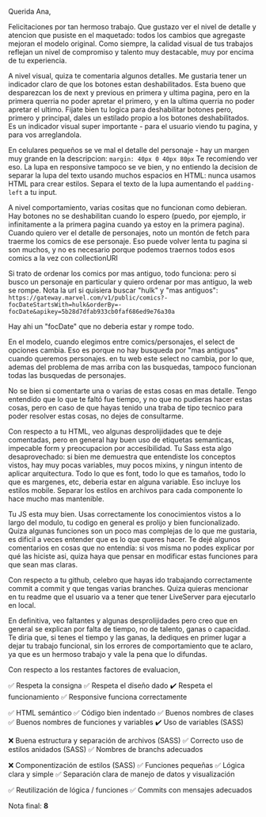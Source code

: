 Querida Ana, 

Felicitaciones por tan hermoso trabajo. Que gustazo ver el nivel de detalle y atencion que pusiste en el maquetado: todos los cambios que agregaste mejoran el modelo original. Como siempre, la calidad visual de tus trabajos reflejan un nivel de compromiso y talento muy destacable, muy por encima de tu experiencia. 

A nivel visual, quiza te comentaria algunos detalles. 
Me gustaria tener un indicador claro de que los botones estan deshabilitados. Esta bueno que desparezcan los de next y previous en primera y ultima pagina, pero en la primera querria no poder apretar el primero, y en la ultima querria no poder apretar el ultimo. Fijate bien tu logica para deshabilitar botones pero, primero y principal, dales un estilado propio a los botones deshabilitados. Es un indicador visual super importante - para el usuario viendo tu pagina, y para vos arreglandola. 

En celulares pequeños se ve mal el detalle del personaje - hay un margen muy grande en la descripcion:  `margin: 40px 0 40px 80px` Te recomiendo ver eso. La lupa en responsive tampoco se ve bien, y no entiendo la decision de separar la lupa del texto usando muchos espacios en HTML:  nunca usamos HTML para crear estilos. Separa el texto de la lupa aumentando el `padding-left` a tu input. 

A nivel comportamiento, varias cositas que no funcionan como debieran. Hay botones no se deshabilitan cuando lo espero (puedo, por ejemplo, ir infinitamente a la primera pagina cuando ya estoy en la primera pagina). 
Cuando quiero ver el detalle de personajes, noto un montón de fetch para traerme los comics de ese personaje. Eso puede volver lenta tu pagina si son muchos, y no es necesario porque podemos traernos todos esos comics a la vez con collectionURI

Si trato de ordenar los comics por mas antiguo, todo funciona: pero si busco un personaje en particular y quiero ordenar por mas antiguo, la web se rompe. Nota la url si quisiera buscar "hulk" y "mas antiguos":
`https://gateway.marvel.com/v1/public/comics?-focDateStartsWith=hulk&orderBy=-focDate&apikey=5b28d7dfab933cb0faf686ed9e76a30a`

Hay ahi un "focDate" que no deberia estar y rompe todo. 

En el modelo, cuando elegimos entre comics/personajes, el select de opciones cambia. Eso es porque no hay busqueda por "mas antiguos" cuando queremos personajes. en tu web este select no cambia, por lo que, ademas del problema de mas arriba con las busquedas, tampoco funcionan todas las busquedas de personajes. 

No se bien si comentarte una o varias de estas cosas en mas detalle. Tengo entendido que lo que te faltó fue tiempo, y no que no pudieras hacer estas cosas, pero en caso de que hayas tenido una traba de tipo tecnico para poder resolver estas cosas, no dejes de consultarme.

Con respecto a tu HTML, veo algunas desprolijidades que te deje comentadas, pero en general hay buen uso de etiquetas semanticas, impecable form y preocupacion por accesibilidad. Tu Sass esta algo desaprovechado: si bien me demuestra que entendiste los conceptos vistos, hay muy pocas variables, muy pocos mixins, y ningun intento de aplicar arquitectura. Todo lo que es font, todo lo que es tamaños, todo lo que es margenes, etc, deberia estar en alguna variable. Eso incluye los estilos mobile. Separar los estilos en archivos para cada componente lo hace mucho mas mantenible. 
 
Tu JS esta muy bien. Usas correctamente los conocimientos vistos a lo largo del modulo, tu codigo en general es prolijo y bien funcionalizado. Quiza algunas funciones son un poco mas complejas de lo que me gustaria, es dificil a veces entender que es lo que queres hacer. Te dejé algunos comentarios en cosas que no entendía: si vos misma no podes explicar por qué las hiciste asi, quiza haya que pensar en modificar estas funciones para que sean mas claras. 

Con respecto a tu github, celebro que hayas ido trabajando correctamente commit a commit y que tengas varias branches. Quiza quieras mencionar en tu readme que el usuario va a tener que tener LiveServer para ejecutarlo en local. 

En definitiva, veo faltantes y algunas desprolijidades pero creo que en general se explican por falta de tiempo, no de talento, ganas o capacidad. Te diria que, si tenes el tiempo y las ganas, la dediques en primer lugar a dejar tu trabajo funcional, sin los errores de comportamiento que te aclaro, ya que es un hermoso trabajo y vale la pena que lo difundas. 

Con respecto a los restantes factores de evaluacion, 

 
  ✅ Respeta la consigna
  ✅ Respeta el diseño dado
  ✔️ Respeta el funcionamiento
  ✅ Responsive funciona correctamente

  ✅ HTML semántico
  ✅ Código bien indentado
  ✅ Buenos nombres de clases
  ✅ Buenos nombres de funciones y variables
  ✔️ Uso de variables (SASS)

  ❌ Buena estructura y separación de archivos (SASS)
  ✅ Correcto uso de estilos anidados (SASS)
  ✅  Nombres de branchs adecuados

  ❌ Componentización de estilos (SASS)
  ✅ Funciones pequeñas
  ✅ Lógica clara y simple
  ✅ Separación clara de manejo de datos y visualización

  ✅ Reutilización de lógica / funciones
  ✅ Commits con mensajes adecuados

Nota final: **8**


